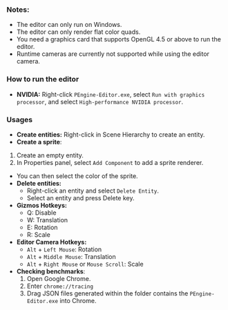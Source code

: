 ### Notes:
* The editor can only run on Windows.
* The editor can only render flat color quads.
* You need a graphics card that supports OpenGL 4.5 or above to run the editor.
* Runtime cameras are currently not supported while using the editor camera.

### How to run the editor
* **NVIDIA:** Right-click `PEngine-Editor.exe`, select `Run with graphics processor`, and select `High-performance NVIDIA processor`.

### Usages
* **Create entities:** Right-click in Scene Hierarchy to create an entity.
* **Create a sprite**:
 1. Create an empty entity.
 2. In Properties panel, select `Add Component` to add a sprite renderer.
   * You can then select the color of the sprite.
* **Delete entities:**
  * Right-click an entity and select `Delete Entity`.
  * Select an entity and press Delete key.
* **Gizmos Hotkeys:**
  * Q: Disable
  * W: Translation
  * E: Rotation
  * R: Scale
* **Editor Camera Hotkeys:**
  * `Alt` + `Left Mouse`: Rotation
  * `Alt` + `Middle Mouse`: Translation
  * `Alt` + `Right Mouse` or `Mouse Scroll`: Scale
* **Checking benchmarks**:
  1. Open Google Chrome.
  2. Enter `chrome://tracing`
  3. Drag JSON files generated within the folder contains the `PEngine-Editor.exe` into Chrome.
